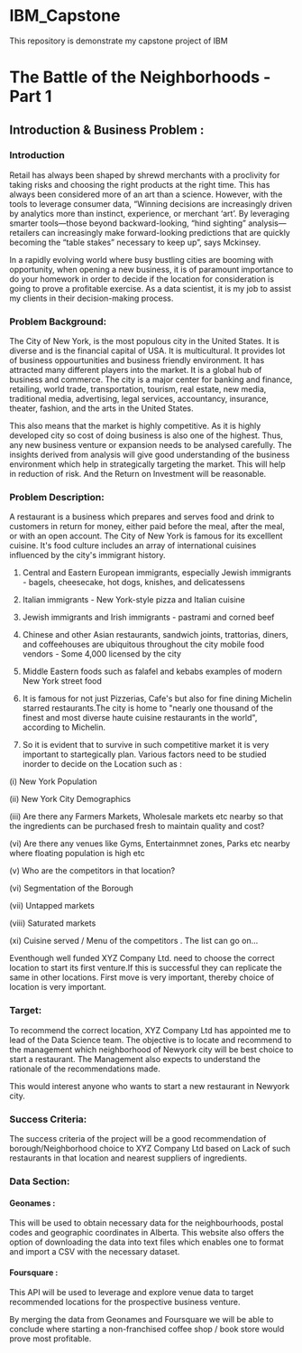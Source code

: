 # IBM_Capstone
This repository is demonstrate my capstone project of IBM

# The Battle of the Neighborhoods - Part 1

## Introduction & Business Problem :

### Introduction

Retail has always been shaped by shrewd merchants with a proclivity for taking risks and choosing the right products at the right time. This has always been considered more of an art than a science. However, with the tools to leverage consumer data, “Winning decisions are increasingly driven by analytics more than instinct, experience, or merchant ‘art’. By leveraging smarter tools—those beyond backward-looking, “hind sighting” analysis—retailers can increasingly make forward-looking predictions that are quickly becoming the “table stakes” necessary to keep up”, says Mckinsey.

In a rapidly evolving world where busy bustling cities are booming with opportunity, when opening a new business, it is of paramount importance to do your homework in order to decide if the location for consideration is going to prove a profitable exercise. As a data scientist, it is my job to assist my clients in their decision-making process.

### Problem Background:

The City of New York, is the most populous city in the United States. It is diverse and is the financial capital of USA. It is multicultural. It provides lot of business oppourtunities and business friendly environment. It has attracted many different players into the market. It is a global hub of business and commerce. The city is a major center for banking and finance, retailing, world trade, transportation, tourism, real estate, new media, traditional media, advertising, legal services, accountancy, insurance, theater, fashion, and the arts in the United States.

This also means that the market is highly competitive. As it is highly developed city so cost of doing business is also one of the highest. Thus, any new business venture or expansion needs to be analysed carefully. The insights derived from analysis will give good understanding of the business environment which help in strategically targeting the market. This will help in reduction of risk. And the Return on Investment will be reasonable.

### Problem Description:

A restaurant is a business which prepares and serves food and drink to customers in return for money, either paid before the meal, after the meal, or with an open account. The City of New York is famous for its excelllent cuisine. It's food culture includes an array of international cuisines influenced by the city's immigrant history.

1. Central and Eastern European immigrants, especially Jewish immigrants - bagels, cheesecake, hot dogs, knishes, and delicatessens

2. Italian immigrants - New York-style pizza and Italian cuisine

3. Jewish immigrants and Irish immigrants - pastrami and corned beef

4. Chinese and other Asian restaurants, sandwich joints, trattorias, diners, and coffeehouses are ubiquitous throughout the city
mobile food vendors - Some 4,000 licensed by the city

5. Middle Eastern foods such as falafel and kebabs examples of modern New York street food

6. It is famous for not just Pizzerias, Cafe's but also for fine dining Michelin starred restaurants.The city is home to "nearly one thousand of the finest and most diverse haute cuisine restaurants in the world", according to Michelin.

7. So it is evident that to survive in such competitive market it is very important to startegically plan. Various factors need to be studied inorder to decide on the Location such as : 

(i) New York Population 

(ii) New York City Demographics 

(iii) Are there any Farmers Markets, Wholesale markets etc nearby so that the ingredients can be purchased fresh to maintain quality and cost?

(vi) Are there any venues like Gyms, Entertainmnet zones, Parks etc nearby where floating population is high etc 

(v) Who are the competitors in that location?

(vi) Segmentation of the Borough 

(vii) Untapped markets 

(viii) Saturated markets

(xi) Cuisine served / Menu of the competitors .
The list can go on...

Eventhough well funded XYZ Company Ltd. need to choose the correct location to start its first venture.If this is successful they can replicate the same in other locations. First move is very important, thereby choice of location is very important.

### Target:

To recommend the correct location, XYZ Company Ltd has appointed me to lead of the Data Science team. The objective is to locate and recommend to the management which neighborhood of Newyork city will be best choice to start a restaurant. The Management also expects to understand the rationale of the recommendations made.

This would interest anyone who wants to start a new restaurant in Newyork city.

### Success Criteria:

The success criteria of the project will be a good recommendation of borough/Neighborhood choice to XYZ Company Ltd based on Lack of such restaurants in that location and nearest suppliers of ingredients.

### Data Section: 

#### Geonames : 
This will be used to obtain necessary data for the neighbourhoods, postal codes and geographic coordinates in Alberta. This website also offers the option of downloading the data into text files which enables one to format and import a CSV with the necessary dataset.

#### Foursquare :
This API will be used to leverage and explore venue data to target recommended locations for the prospective business venture.

By merging the data from Geonames and Foursquare we will be able to conclude where starting a non-franchised coffee shop / book store would prove most profitable.
